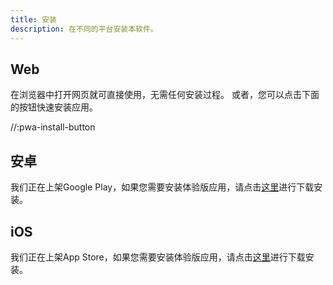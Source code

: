 ```yaml
---
title: 安装
description: 在不同的平台安装本软件。
---
```


## Web

在浏览器中打开网页就可直接使用，无需任何安装过程。
或者，您可以点击下面的按钮快速安装应用。

//:pwa-install-button

## 安卓

我们正在上架Google Play，如果您需要安装体验版应用，请点击[这里]()进行下载安装。

## iOS

我们正在上架App Store，如果您需要安装体验版应用，请点击[这里]()进行下载安装。
